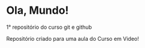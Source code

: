 # Ola, Mundo!

1° repositório do curso git e github

Repositório criado para uma aula do Curso em Video!
